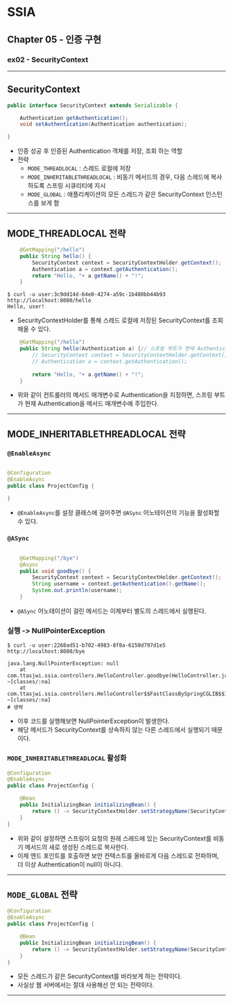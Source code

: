 # SSIA
## Chapter 05 - 인증 구현
### ex02 - SecurityContext

---

## SecurityContext
```java
public interface SecurityContext extends Serializable {

	Authentication getAuthentication();
	void setAuthentication(Authentication authentication);

}
```
- 인증 성공 후 인증된 Authentication 객체를 저장, 조회 하는 역할
- 전략
  - `MODE_THREADLOCAL` : 스레드 로컬에 저장
  - `MODE_INHERITABLETHREADLOCAL` : 비동기 메서드의 경우, 다음 스레드에 복사하도록 스프링 시큐리티에 지시
  - `MODE_GLOBAL` : 애플리케이션의 모든 스레드가 같은 SecurityContext 인스턴스를 보게 함

---

## MODE_THREADLOCAL 전략
```java
    @GetMapping("/hello")
    public String hello() {
        SecurityContext context = SecurityContextHolder.getContext();
        Authentication a = context.getAuthentication();
        return "Hello, "+ a.getName() + "!";
    }
```
```shell
$ curl -u user:3c9dd14d-64e0-4274-a59c-1b480bb44b93 http://localhost:8080/hello                                                                                                                                                    
Hello, user!
```
- SecurityContextHolder를 통해 스레드 로컬에 저장된 SecurityContext를 조회해올 수 있다.

```java
    @GetMapping("/hello")
    public String hello(Authentication a) {// 스프링 부트가 현재 Authentication을 메서드 매개 변수에 주입한다.
        // SecurityContext context = SecurityContextHolder.getContext();
        // Authentication a = context.getAuthentication();
        
        return "Hello, "+ a.getName() + "!"; 
    }
```
- 위와 같이 컨트롤러의 메서드 매개변수로 Authentication을 지정하면, 스프링 부트가 현재 Authentication을 메서드 매개변수에 주입한다.

---

## MODE_INHERITABLETHREADLOCAL 전략

### `@EnableAsync`
```java

@Configuration
@EnableAsync
public class ProjectConfig {

}
```
- `@EnableAsync`를 설정 클래스에 걸어주면 `@ASync` 어노테이션의 기능을 활성화할 수 있다.

### `@ASync`
```java

    @GetMapping("/bye")
    @Async
    public void goodbye() {
        SecurityContext context = SecurityContextHolder.getContext();
        String username = context.getAuthentication().getName();
        System.out.println(username);
    }
```
- `@ASync` 어노테이션이 걸린 메서드는 이제부터 별도의 스레드에서 실행된다.

### 실행 -> NullPointerException
```shell
$ curl -u user:2268ad51-b702-4983-8f8a-6150d797d1e5 http://localhost:8080/bye
```
```shell
java.lang.NullPointerException: null
	at com.ttasjwi.ssia.controllers.HelloController.goodbye(HelloController.java:26) ~[classes/:na]
	at com.ttasjwi.ssia.controllers.HelloController$$FastClassBySpringCGLIB$$16045f52.invoke(<generated>) ~[classes/:na]
# 생략
```
- 이후 코드를 실행해보면 NullPointerException이 발생한다.
- 해당 메서드가 SecurityContext를 상속하지 않는 다른 스레드에서 실행되기 때문이다.

### `MODE_INHERITABLETHREADLOCAL` 활성화
```java
@Configuration
@EnableAsync
public class ProjectConfig {

    @Bean
    public InitializingBean initializingBean() {
        return () -> SecurityContextHolder.setStrategyName(SecurityContextHolder.MODE_INHERITABLETHREADLOCAL);
    }
}
```
- 위와 같이 설정하면 스프링이 요청의 원래 스레드에 있는 SecurityContext를 비동기 메서드의 새로 생성된 스레드로 복사한다.
- 이제 엔드 포인트를 호출하면 보안 컨텍스트를 올바르게 다음 스레드로 전파하며, 더 이상 Authentication이 null이 아니다.

---

## `MODE_GLOBAL` 전략
```java
@Configuration
@EnableAsync
public class ProjectConfig {

    @Bean
    public InitializingBean initializingBean() {
        return () -> SecurityContextHolder.setStrategyName(SecurityContextHolder.MODE_GLOBAL);
    }
}
```
- 모든 스레드가 같은 SecurityContext를 바라보게 하는 전략이다.
- 사실상 웹 서버에서는 절대 사용해선 안 되는 전략이다.

---
